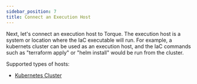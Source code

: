 ```yaml
---
sidebar_position: 7
title: Connect an Execution Host
---
```


Next, let's connect an execution host to Torque. The execution host is a system or location where the IaC executable will run. For example, a kubernets cluster can be used as an execution host, and the IaC commands such as "terraform apply" or "helm install" would be run from the cluster.

Supported types of hosts: 
- [Kubernetes Cluster](/getting-started/Connect%20a%20Kuberenetes%20Cluster) 
